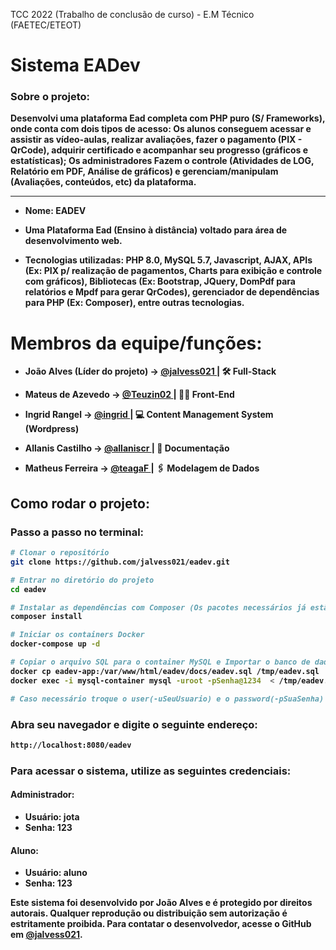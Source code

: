 TCC 2022 (Trabalho de conclusão de curso) - E.M Técnico (FAETEC/ETEOT)

<h1> Sistema <strong>EADev<strong></h1>
<h3> Sobre o projeto:</h3>
<p> Desenvolvi uma plataforma Ead completa com PHP puro (S/ Frameworks), onde conta com dois tipos de acesso: Os alunos conseguem acessar e assistir as vídeo-aulas, realizar avaliações, fazer o pagamento (PIX - QrCode), adquirir certificado e acompanhar seu progresso (gráficos e estatísticas); Os administradores Fazem o controle (Atividades de LOG, Relatório em PDF, Análise de gráficos) e gerenciam/manipulam (Avaliações, conteúdos, etc) da plataforma. </p>

------------------------------------------------

- Nome: EADEV

- Uma Plataforma Ead (Ensino à distância) voltado para área de desenvolvimento web.

- Tecnologias utilizadas: PHP 8.0, MySQL 5.7, Javascript, AJAX, APIs (Ex: PIX p/ realização de pagamentos, Charts
para exibição e controle com gráficos), Bibliotecas (Ex: Bootstrap, JQuery,
DomPdf para relatórios e Mpdf para gerar QrCodes), gerenciador de
dependências para PHP (Ex: Composer), entre outras tecnologias.

          
     
<h1> Membros da equipe/funções:</h1>
  
- João Alves (Líder do projeto) -> <a href='https://github.com/jalvess021'> @jalvess021 </a> | 🛠 Full-Stack
          
- Mateus de Azevedo -> <a href='https://github.com/Teuzin02'> @Teuzin02 </a> | 👨‍💻 Front-End

- Ingrid Rangel -> <a href='https://github.com/#'> @ingrid </a> | 💻 Content Management System (Wordpress) 
  
- Allanis Castilho -> <a href='https://github.com/allaniscr'> @allaniscr </a> | 📝 Documentação

- Matheus Ferreira -> <a href='https://github.com/teagaF'> @teagaF </a> | 🖇 Modelagem de Dados 


## Como rodar o projeto:

### Passo a passo no terminal:

```bash
# Clonar o repositório
git clone https://github.com/jalvess021/eadev.git

# Entrar no diretório do projeto
cd eadev

# Instalar as dependências com Composer (Os pacotes necessários já estão na pasta `vendor` do projeto e não precisam ser instalados novamente)
composer install

# Iniciar os containers Docker
docker-compose up -d

# Copiar o arquivo SQL para o container MySQL e Importar o banco de dados. 
docker cp eadev-app:/var/www/html/eadev/docs/eadev.sql /tmp/eadev.sql
docker exec -i mysql-container mysql -uroot -pSenha@1234  < /tmp/eadev.sql

# Caso necessário troque o user(-uSeuUsuario) e o password(-pSuaSenha) do seu Banco de Dados.
```

### Abra seu navegador e digite o seguinte endereço:

```bash
http://localhost:8080/eadev
```

### Para acessar o sistema, utilize as seguintes credenciais:

#### Administrador:
- **Usuário:** jota
- **Senha:** 123

#### Aluno:
- **Usuário:** aluno
- **Senha:** 123

<p>
    Este sistema foi desenvolvido por João Alves e é protegido por direitos autorais. Qualquer reprodução ou distribuição sem autorização é estritamente proibida. Para contatar o desenvolvedor, acesse o GitHub em <a href="https://github.com/jalvess021">@jalvess021</a>.
</p>
